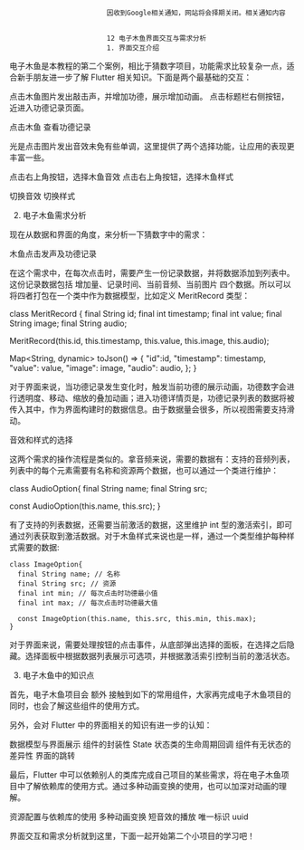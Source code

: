 
                            
                            因收到Google相关通知，网站将会择期关闭。相关通知内容
                            
                            
                            12 电子木鱼界面交互与需求分析
                            1. 界面交互介绍

电子木鱼是本教程的第二个案例，相比于猜数字项目，功能需求比较复杂一点，适合新手朋友进一步了解 Flutter 相关知识。下面是两个最基础的交互：


点击木鱼图片发出敲击声，并增加功德，展示增加动画。
点击标题栏右侧按钮，近进入功德记录页面。





点击木鱼
查看功德记录










光是点击图片发出音效未免有些单调，这里提供了两个选择功能，让应用的表现更丰富一些。


点击右上角按钮，选择木鱼音效
点击右上角按钮，选择木鱼样式





切换音效
切换样式













2. 电子木鱼需求分析

现在从数据和界面的角度，来分析一下猜数字中的需求：


木鱼点击发声及功德记录


在这个需求中，在每次点击时，需要产生一份记录数据，并将数据添加到列表中。这份记录数据包括 增加量、记录时间、当前音频、当前图片 四个数据。所以可以将四者打包在一个类中作为数据模型，比如定义 MeritRecord 类型：

class MeritRecord {
  final String id;
  final int timestamp;
  final int value;
  final String image;
  final String audio;

  MeritRecord(this.id, this.timestamp, this.value, this.image, this.audio);

  Map<String, dynamic> toJson() => {
    "id":id,
    "timestamp": timestamp,
    "value": value,
    "image": image,
    "audio": audio,
  };
}


对于界面来说，当功德记录发生变化时，触发当前功德的展示动画，功德数字会进行透明度、移动、缩放的叠加动画；进入功德详情页是，功德记录列表的数据将被传入其中，作为界面构建时的数据信息。由于数据量会很多，所以视图需要支持滑动。




音效和样式的选择


这两个需求的操作流程是类似的。拿音频来说，需要的数据有：支持的音频列表，列表中的每个元素需要有名称和资源两个数据，也可以通过一个类进行维护：

class AudioOption{
  final String name;
  final String src;

  const AudioOption(this.name, this.src);
}


有了支持的列表数据，还需要当前激活的数据，这里维护 int 型的激活索引，即可通过列表获取到激活数据。对于木鱼样式来说也是一样，通过一个类型维护每种样式需要的数据:

    class ImageOption{
      final String name; // 名称
      final String src; // 资源
      final int min; // 每次点击时功德最小值
      final int max; // 每次点击时功德最大值

      const ImageOption(this.name, this.src, this.min, this.max);
    }


对于界面来说，需要处理按钮的点击事件，从底部弹出选择的面板，在选择之后隐藏。选择面板中根据数据列表展示可选项，并根据激活索引控制当前的激活状态。





3. 电子木鱼中的知识点

首先，电子木鱼项目会 额外 接触到如下的常用组件，大家再完成电子木鱼项目的同时，也会了解这些组件的使用方式。





另外，会对 Flutter 中的界面相关的知识有进一步的认知：


数据模型与界面展示
组件的封装性
State 状态类的生命周期回调
组件有无状态的差异性
界面的跳转




最后，Flutter 中可以依赖别人的类库完成自己项目的某些需求，将在电子木鱼项目中了解依赖库的使用方式。通过多种动画变换的使用，也可以加深对动画的理解。


资源配置与依赖库的使用
多种动画变换
短音效的播放
唯一标识 uuid


界面交互和需求分析就到这里，下面一起开始第二个小项目的学习吧！

                        
                        
                            